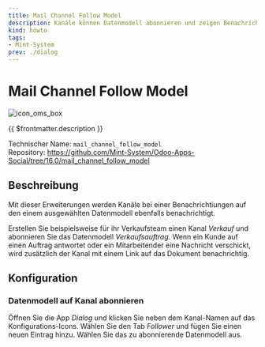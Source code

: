 ```yaml
---
title: Mail Channel Follow Model
description: Kanäle können Datenmodell abonnieren und zeigen Benachrichtigungen an.
kind: howto
tags:
- Mint-System
prev: ./dialog
---
```

# Mail Channel Follow Model
![icon_oms_box](../attachments/icons_odoo_mint_system.png)

{{ $frontmatter.description }}

Technischer Name: `mail_channel_follow_model`\
Repository: <https://github.com/Mint-System/Odoo-Apps-Social/tree/16.0/mail_channel_follow_model>

## Beschreibung

Mit dieser Erweiterungen werden Kanäle bei einer Benachrichtiungen auf den einem ausgewählten Datenmodell ebenfalls benachrichtigt.

Erstellen Sie beispielsweise für ihr Verkaufsteam einen Kanal *Verkauf* und abonnieren Sie das Datenmodell *Verkaufsauftrag*. Wenn ein Kunde auf einen Auftrag antwortet oder ein Mitarbeitender eine Nachricht verschickt, wird zusätzlich der Kanal mit einem Link auf das Dokument benachrichtig.

## Konfiguration

### Datenmodell auf Kanal abonnieren

Öffnen Sie die App *Dialog* und klicken Sie neben dem Kanal-Namen auf das Konfigurations-Icons. Wählen Sie den Tab *Follower* und fügen Sie einen neuen Eintrag hinzu. Wählen Sie das zu abonnierende Datenmodell aus.